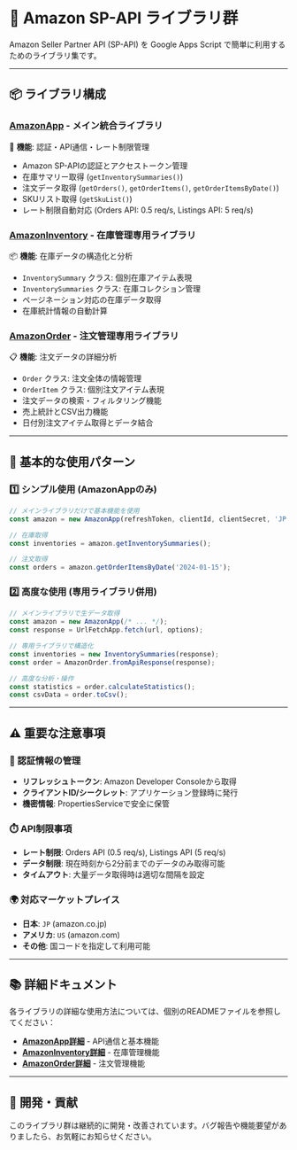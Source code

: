 # 🛒 Amazon SP-API ライブラリ群

Amazon Seller Partner API (SP-API) を Google Apps Script で簡単に利用するためのライブラリ集です。

---

## 📦 ライブラリ構成

### **[AmazonApp](./AmazonApp/README.md)** - メイン統合ライブラリ
🔧 **機能**: 認証・API通信・レート制限管理
- Amazon SP-APIの認証とアクセストークン管理
- 在庫サマリー取得 (`getInventorySummaries()`)
- 注文データ取得 (`getOrders()`, `getOrderItems()`, `getOrderItemsByDate()`)
- SKUリスト取得 (`getSkuList()`)
- レート制限自動対応 (Orders API: 0.5 req/s, Listings API: 5 req/s)

### **[AmazonInventory](./AmazonInventory/README.md)** - 在庫管理専用ライブラリ
📦 **機能**: 在庫データの構造化と分析
- `InventorySummary` クラス: 個別在庫アイテム表現
- `InventorySummaries` クラス: 在庫コレクション管理
- ページネーション対応の在庫データ取得
- 在庫統計情報の自動計算

### **[AmazonOrder](./AmazonOrder/README.md)** - 注文管理専用ライブラリ
📋 **機能**: 注文データの詳細分析
- `Order` クラス: 注文全体の情報管理
- `OrderItem` クラス: 個別注文アイテム表現
- 注文データの検索・フィルタリング機能
- 売上統計とCSV出力機能
- 日付別注文アイテム取得とデータ結合

---

## 🚀 基本的な使用パターン

### 1️⃣ シンプル使用 (AmazonAppのみ)
```javascript
// メインライブラリだけで基本機能を使用
const amazon = new AmazonApp(refreshToken, clientId, clientSecret, 'JP', 'MyApp', '1.0', 'ja-JP');

// 在庫取得
const inventories = amazon.getInventorySummaries();

// 注文取得
const orders = amazon.getOrderItemsByDate('2024-01-15');
```

### 2️⃣ 高度な使用 (専用ライブラリ併用)
```javascript
// メインライブラリで生データ取得
const amazon = new AmazonApp(/* ... */);
const response = UrlFetchApp.fetch(url, options);

// 専用ライブラリで構造化
const inventories = new InventorySummaries(response);
const order = AmazonOrder.fromApiResponse(response);

// 高度な分析・操作
const statistics = order.calculateStatistics();
const csvData = order.toCsv();
```

---

## ⚠️ 重要な注意事項

### 🔐 認証情報の管理
- **リフレッシュトークン**: Amazon Developer Consoleから取得
- **クライアントID/シークレット**: アプリケーション登録時に発行
- **機密情報**: PropertiesServiceで安全に保管

### ⏱️ API制限事項
- **レート制限**: Orders API (0.5 req/s), Listings API (5 req/s)
- **データ制限**: 現在時刻から2分前までのデータのみ取得可能
- **タイムアウト**: 大量データ取得時は適切な間隔を設定

### 🌍 対応マーケットプレイス
- **日本**: `JP` (amazon.co.jp)
- **アメリカ**: `US` (amazon.com)
- **その他**: 国コードを指定して利用可能

---

## 📚 詳細ドキュメント

各ライブラリの詳細な使用方法については、個別のREADMEファイルを参照してください：

- **[AmazonApp詳細](./AmazonApp/README.md)** - API通信と基本機能
- **[AmazonInventory詳細](./AmazonInventory/README.md)** - 在庫管理機能
- **[AmazonOrder詳細](./AmazonOrder/README.md)** - 注文管理機能

---

## 🔧 開発・貢献

このライブラリ群は継続的に開発・改善されています。バグ報告や機能要望がありましたら、お気軽にお知らせください。 